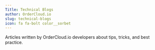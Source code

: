 ```yaml
---
Title: Technical Blogs
author: OrderCloud.io
slug: technical-blogs
icon: fa fa-bolt color__sorbet 
---
```


Articles written by OrderCloud.io developers about tips, tricks, and best practice. 
